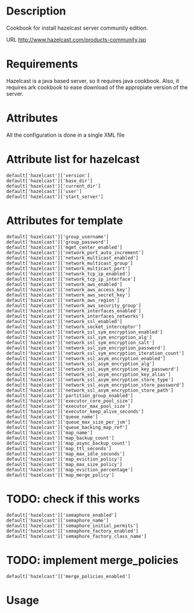 Description
===========
Cookbook for install hazelcast server community edition. 

URL http://www.hazelcast.com/products-community.jsp



Requirements
============

Hazelcast is a java based server, so it requires java cookbook.  Also,
it requires ark cookbook to ease download of the appropiate version of
the server.


Attributes
==========

All the configuration is done in a single XML file


# Attribute list for hazelcast

	default['hazelcast']['version']
	default['hazelcast']['base_dir']
	default['hazelcast']['current_dir']
	default['hazelcast']['user']
	default['hazelcast']['start_server']

# Attributes for template

	default['hazelcast']['group_username']
	default['hazelcast']['group_password']
	default['hazelcast']['mgmt_center_enabled']
	default['hazelcast']['network_port_auto_increment']
	default['hazelcast']['network_multicast_enabled']
	default['hazelcast']['network_multicast_group']
	default['hazelcast']['network_multicast_port']
	default['hazelcast']['network_tcp_ip_enabled']
	default['hazelcast']['network_tcp_ip_interface']
	default['hazelcast']['network_aws_enabled']
	default['hazelcast']['network_aws_access_key']
	default['hazelcast']['network_aws_secret_key']
	default['hazelcast']['network_aws_region']
	default['hazelcast']['network_aws_security_group']
	default['hazelcast']['network_interfaces_enabled']
	default['hazelcast']['network_interfaces_networks']
	default['hazelcast']['network_ssl_enabled']
	default['hazelcast']['network_socket_interceptor']
	default['hazelcast']['network_ssl_sym_encryption_enabled']
	default['hazelcast']['network_ssl_sym_encryption_alg']
	default['hazelcast']['network_ssl_sym_encryption_salt']
	default['hazelcast']['network_ssl_sym_encryption_password']
	default['hazelcast']['network_ssl_sym_encryption_iteration_count']
	default['hazelcast']['network_ssl_asym_encryption_enabled']
	default['hazelcast']['network_ssl_asym_encryption_alg']
	default['hazelcast']['network_ssl_asym_encryption_key_password']
	default['hazelcast']['network_ssl_asym_encryption_key_alias']
	default['hazelcast']['network_ssl_asym_encryption_store_type']
	default['hazelcast']['network_ssl_asym_encryption_store_password']
	default['hazelcast']['network_ssl_asym_encryption_store_path']
	default['hazelcast']['partition_group_enabled']
	default['hazelcast']['executor_core_pool_size']
	default['hazelcast']['executor_max_pool_size']
	default['hazelcast']['executor_keep_alive_seconds']
	default['hazelcast']['queue_name']
	default['hazelcast']['queue_max_size_per_jvm']
	default['hazelcast']['queue_backing_map_ref']
	default['hazelcast']['map_name']
	default['hazelcast']['map_backup_count']
	default['hazelcast']['map_async_backup_count']
	default['hazelcast']['map_ttl_seconds']
	default['hazelcast']['map_max_idle_seconds']
	default['hazelcast']['map_eviction_policy']
	default['hazelcast']['map_max_size_policy']
	default['hazelcast']['map_eviction_percentage']
	default['hazelcast']['map_merge_policy']

# TODO: check if this works

	default['hazelcast']['semaphore_enabled']
	default['hazelcast']['semaphore_name']
	default['hazelcast']['semaphore_initial_permits']
	default['hazelcast']['semaphore_factory_enabled']
	default['hazelcast']['semaphore_factory_class_name']

# TODO: implement merge_policies

	default['hazelcast']['merge_policies_enabled']

Usage
=====

